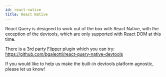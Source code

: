 ```yaml
---
id: react-native
title: React Native
---
```


React Query is designed to work out of the box with React Native, with the exception of the devtools, which are only supported with React DOM at this time. 

There is a 3rd party [Flipper](https://fbflipper.com/docs/getting-started/react-native/) plugin which you can try: https://github.com/bgaleotti/react-query-native-devtools

If you would like to help us make the built-in devtools platform agnostic, please let us know!
